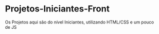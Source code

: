 # Projetos-Iniciantes-Front
Os Projetos aqui são do nível Iniciantes, utilizando HTML/CSS e um pouco de JS

